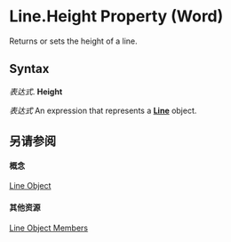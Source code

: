 
# Line.Height Property (Word)

Returns or sets the height of a line.


## Syntax

 _表达式_. **Height**

 _表达式_ An expression that represents a **[Line](1fbc9a15-c677-0f79-4311-9e6de6fc1b27.md)** object.


## 另请参阅


#### 概念


[Line Object](1fbc9a15-c677-0f79-4311-9e6de6fc1b27.md)
#### 其他资源


[Line Object Members](http://msdn.microsoft.com/library/d5156270-fc08-afe4-0c42-9870c4f42eb3%28Office.15%29.aspx)